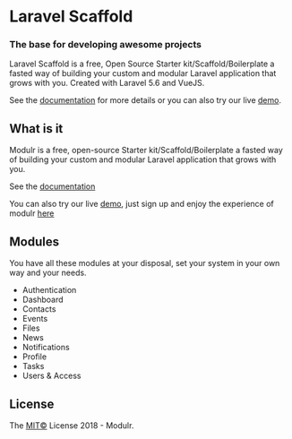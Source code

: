 # Laravel Scaffold

### The base for developing awesome projects

Laravel Scaffold is a free, Open Source Starter kit/Scaffold/Boilerplate a fasted way of building your custom and modular Laravel application that grows with you.
Created with Laravel 5.6 and VueJS.

See the [documentation](https://laravel-scaffold-docs-v1.modulr.io) for more details or you can also try our live [demo](https://laravel-scaffold-v1.modulr.io).

## What is it
Modulr is a free, open-source Starter kit/Scaffold/Boilerplate a fasted way of building your custom and modular Laravel application that grows with you.

See the [documentation](https://laravel-scaffold-docs-v1.modulr.io)

You can also try our live [demo](https://laravel-scaffold-v1.modulr.io), just sign up and enjoy the experience of modulr [here](http://app.modulr.io)

## Modules

You have all these modules at your disposal, set your system in your own way and your needs.

- Authentication
- Dashboard
- Contacts
- Events
- Files
- News
- Notifications
- Profile
- Tasks
- Users & Access

## License

The [MIT©](https://github.com/modulr/modulr/blob/master/LICENSE) License 2018 - Modulr.
